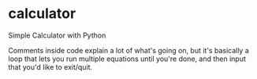 calculator
==========

Simple Calculator with Python

Comments inside code explain a lot of what's going on, but it's basically a loop that lets you run multiple equations
until you're done, and then input that you'd like to exit/quit.
